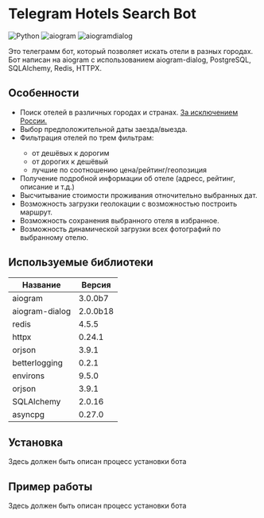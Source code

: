 <html>

<h1><b>Telegram Hotels Search Bot</b></h1>

![Python](https://img.shields.io/badge/Python-3.11-blue)
![aiogram](https://img.shields.io/badge/Aiogram-3.0.0b7-blue)
![aiogramdialog](https://img.shields.io/badge/AiogramDialog-2.0.0b18-blue)

<p>Это телеграмм бот, который позволяет искать отели в разных городах. Бот написан на aiogram с использованием aiogram-dialog, PostgreSQL, SQLAlchemy, Redis, HTTPX.</p>

<h2><b>Особенности</b></h2>
<ul>
<li>Поиск отелей в различных городах и странах. <u>За исключением России.</u></li>
<li>Выбор предположительной даты заезда/выезда.</li>
<li>Фильтрация отелей по трем фильтрам:</li>
  <ul>
    <li>
    от дешёвых к дорогим
    </li>
    <li>
    от дорогих к дешёвый
    </li>
    <li>
    лучшие по соотношению цена/рейтинг/геопозиция
    </li>
  </ul>
<li>
Получение подробной информации об отеле (адресс, рейтинг, описание и т.д.)
</li>
<li>
Высчитывание стоимости проживания отночительно выбранных дат.
</li>
<li>
Возможность загрузки геолокации с возможностью построить маршрут.
</li>
<li>
Возможность сохранения выбранного отеля в избранное.
</li>
<li>
Возможность динамической загрузки всех фотографий по выбранному отелю.
</li>
</ul>

<H2><b>Используемые библиотеки</b></H2>

| Название       | Версия   |
| -------------- | -------- |
| aiogram        | 3.0.0b7  |
| aiogram-dialog | 2.0.0b18 |
| redis          | 4.5.5    |
| httpx          | 0.24.1   |
| orjson         | 3.9.1    |
| betterlogging  | 0.2.1    |
| environs       | 9.5.0    |
| orjson         | 3.9.1    |
| SQLAlchemy     | 2.0.16   |
| asyncpg        | 0.27.0   |

<h2><b>Установка</b></h2>
<p>Здесь должен быть описан процесс установки бота</p>

<h2><b>Пример работы</b></h2>
<p>Здесь должен быть описан процесс установки бота</p>

 </html>
